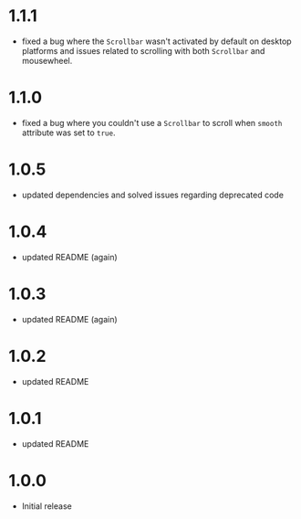 # 1.1.1
* fixed a bug where the `Scrollbar` wasn't activated by default on desktop platforms and issues related to scrolling with both `Scrollbar` and mousewheel.
# 1.1.0
* fixed a bug where you couldn't use a `Scrollbar` to scroll when `smooth` attribute was set to `true`.
# 1.0.5
* updated dependencies and solved issues regarding deprecated code
# 1.0.4
* updated README (again)
# 1.0.3
* updated README (again)
# 1.0.2
* updated README
# 1.0.1
* updated README
# 1.0.0
* Initial release

